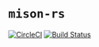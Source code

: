 # `mison-rs`

[![CircleCI](https://circleci.com/gh/ubnt-intrepid/mison-rs/tree/master.svg?style=svg)](https://circleci.com/gh/ubnt-intrepid/mison-rs/tree/master)
[![Build Status](https://travis-ci.org/ubnt-intrepid/mison-rs.svg?branch=master)](https://travis-ci.org/ubnt-intrepid/mison-rs)
